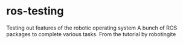 # ros-testing
Testing out features of the robotic operating system
A bunch of ROS packages to complete various tasks. From the tutorial by robotingite
